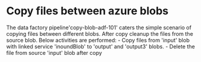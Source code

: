 <h1>Copy files between azure blobs</h1>
The data factory pipeline'copy-blob-adf-101' caters the simple scenario of copying files between different blobs. After copy cleanup the files from the source blob.
Below activities are performed:
  - Copy files from 'input' blob with linked service 'inoundBlob' to 'output' and 'output3' blobs.
  - Delete the file from source 'input' blob after copy
